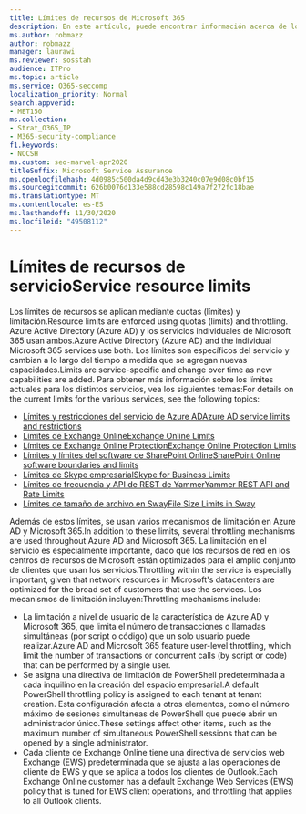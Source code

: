```yaml
---
title: Límites de recursos de Microsoft 365
description: En este artículo, puede encontrar información acerca de los límites de recursos para las distintas aplicaciones en Microsoft 365.
ms.author: robmazz
author: robmazz
manager: laurawi
ms.reviewer: sosstah
audience: ITPro
ms.topic: article
ms.service: O365-seccomp
localization_priority: Normal
search.appverid:
- MET150
ms.collection:
- Strat_O365_IP
- M365-security-compliance
f1.keywords:
- NOCSH
ms.custom: seo-marvel-apr2020
titleSuffix: Microsoft Service Assurance
ms.openlocfilehash: 4d0985c500da4d9cd43e3b3240c07e9d08c0bf15
ms.sourcegitcommit: 626b0076d133e588cd28598c149a7f272fc18bae
ms.translationtype: MT
ms.contentlocale: es-ES
ms.lasthandoff: 11/30/2020
ms.locfileid: "49508112"
---
```

# <a name="service-resource-limits"></a><span data-ttu-id="5367c-103">Límites de recursos de servicio</span><span class="sxs-lookup"><span data-stu-id="5367c-103">Service resource limits</span></span>

<span data-ttu-id="5367c-104">Los límites de recursos se aplican mediante cuotas (límites) y limitación.</span><span class="sxs-lookup"><span data-stu-id="5367c-104">Resource limits are enforced using quotas (limits) and throttling.</span></span> <span data-ttu-id="5367c-105">Azure Active Directory (Azure AD) y los servicios individuales de Microsoft 365 usan ambos.</span><span class="sxs-lookup"><span data-stu-id="5367c-105">Azure Active Directory (Azure AD) and the individual Microsoft 365 services use both.</span></span> <span data-ttu-id="5367c-106">Los límites son específicos del servicio y cambian a lo largo del tiempo a medida que se agregan nuevas capacidades.</span><span class="sxs-lookup"><span data-stu-id="5367c-106">Limits are service-specific and change over time as new capabilities are added.</span></span> <span data-ttu-id="5367c-107">Para obtener más información sobre los límites actuales para los distintos servicios, vea los siguientes temas:</span><span class="sxs-lookup"><span data-stu-id="5367c-107">For details on the current limits for the various services, see the following topics:</span></span>

- [<span data-ttu-id="5367c-108">Límites y restricciones del servicio de Azure AD</span><span class="sxs-lookup"><span data-stu-id="5367c-108">Azure AD service limits and restrictions</span></span>](https://docs.microsoft.com/azure/azure-resource-manager/management/azure-subscription-service-limits)
- [<span data-ttu-id="5367c-109">Límites de Exchange Online</span><span class="sxs-lookup"><span data-stu-id="5367c-109">Exchange Online Limits</span></span>](https://technet.microsoft.com/library/exchange-online-limits.aspx)
- [<span data-ttu-id="5367c-110">Límites de Exchange Online Protection</span><span class="sxs-lookup"><span data-stu-id="5367c-110">Exchange Online Protection Limits</span></span>](https://technet.microsoft.com/library/exchange-online-protection-limits.aspx)
- [<span data-ttu-id="5367c-111">Límites y límites del software de SharePoint Online</span><span class="sxs-lookup"><span data-stu-id="5367c-111">SharePoint Online software boundaries and limits</span></span>](https://support.office.com/article/SharePoint-Online-software-boundaries-and-limits-8F34FF47-B749-408B-ABC0-B605E1F6D498)
- [<span data-ttu-id="5367c-112">Límites de Skype empresarial</span><span class="sxs-lookup"><span data-stu-id="5367c-112">Skype for Business Limits</span></span>](https://technet.microsoft.com/library/skype-for-business-online-limits.aspx)
- [<span data-ttu-id="5367c-113">Límites de frecuencia y API de REST de Yammer</span><span class="sxs-lookup"><span data-stu-id="5367c-113">Yammer REST API and Rate Limits</span></span>](https://developer.yammer.com/docs/rest-api-rate-limits)
- [<span data-ttu-id="5367c-114">Límites de tamaño de archivo en Sway</span><span class="sxs-lookup"><span data-stu-id="5367c-114">File Size Limits in Sway</span></span>](https://support.office.com/article/File-size-limits-in-Sway-4db21bc6-b42b-499f-9272-66e089db109f)

<span data-ttu-id="5367c-115">Además de estos límites, se usan varios mecanismos de limitación en Azure AD y Microsoft 365.</span><span class="sxs-lookup"><span data-stu-id="5367c-115">In addition to these limits, several throttling mechanisms are used throughout Azure AD and Microsoft 365.</span></span> <span data-ttu-id="5367c-116">La limitación en el servicio es especialmente importante, dado que los recursos de red en los centros de recursos de Microsoft están optimizados para el amplio conjunto de clientes que usan los servicios.</span><span class="sxs-lookup"><span data-stu-id="5367c-116">Throttling within the service is especially important, given that network resources in Microsoft's datacenters are optimized for the broad set of customers that use the services.</span></span> <span data-ttu-id="5367c-117">Los mecanismos de limitación incluyen:</span><span class="sxs-lookup"><span data-stu-id="5367c-117">Throttling mechanisms include:</span></span>

- <span data-ttu-id="5367c-118">La limitación a nivel de usuario de la característica de Azure AD y Microsoft 365, que limita el número de transacciones o llamadas simultáneas (por script o código) que un solo usuario puede realizar.</span><span class="sxs-lookup"><span data-stu-id="5367c-118">Azure AD and Microsoft 365 feature user-level throttling, which limit the number of transactions or concurrent calls (by script or code) that can be performed by a single user.</span></span>
- <span data-ttu-id="5367c-119">Se asigna una directiva de limitación de PowerShell predeterminada a cada inquilino en la creación del espacio empresarial.</span><span class="sxs-lookup"><span data-stu-id="5367c-119">A default PowerShell throttling policy is assigned to each tenant at tenant creation.</span></span> <span data-ttu-id="5367c-120">Esta configuración afecta a otros elementos, como el número máximo de sesiones simultáneas de PowerShell que puede abrir un administrador único.</span><span class="sxs-lookup"><span data-stu-id="5367c-120">These settings affect other items, such as the maximum number of simultaneous PowerShell sessions that can be opened by a single administrator.</span></span>
- <span data-ttu-id="5367c-121">Cada cliente de Exchange Online tiene una directiva de servicios web Exchange (EWS) predeterminada que se ajusta a las operaciones de cliente de EWS y que se aplica a todos los clientes de Outlook.</span><span class="sxs-lookup"><span data-stu-id="5367c-121">Each Exchange Online customer has a default Exchange Web Services (EWS) policy that is tuned for EWS client operations, and throttling that applies to all Outlook clients.</span></span>
